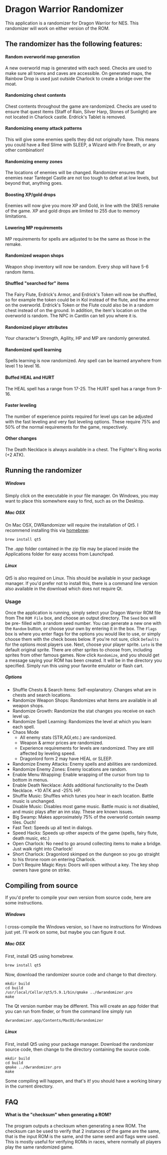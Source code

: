 # Dragon Warrior Randomizer #

This application is a randomizer for Dragon Warrior for NES. This randomizer
will work on either version of the ROM.

## The randomizer has the following features: ##

#### Random overworld map generation ####

A new overworld map is generated with each seed. Checks are used to make
sure all towns and caves are accessible. On generated maps, the Rainbow Drop
is used just outside Charlock to create a bridge over the moat.

#### Randomizing chest contents ####

Chest contents throughout the game are randomized. Checks are used to ensure that
quest items (Staff of Rain, Silver Harp, Stones of Sunlight) are not located in 
Charlock castle. Erdrick's Tablet is removed.

#### Randomizing enemy attack patterns ####

This will give some enemies spells they did not originally have. This means you
could have a Red Slime with SLEEP, a Wizard with Fire Breath, or any other 
combination!

#### Randomizing enemy zones ####

The locations of enemies will be changed. Randomizer ensures that enemies near
Tantegel Castle are not too tough to defeat at low levels, but beyond that,
anything goes.

#### Boosting XP/gold drops ####

Enemies will now give you more XP and Gold, in line with the SNES remake of the
game. XP and gold drops are limited to 255 due to memory limitations.

#### Lowering MP requirements ####

MP requirements for spells are adjusted to be the same as those in the remake.

#### Randomized weapon shops ####

Weapon shop inventory will now be random. Every shop will have 5-6 random items.

#### Shuffled "searched for" items ####

The Fairy Flute, Erdrick's Armor, and Erdrick's Token will now be shuffled, so
for example the token could be in Kol instead of the flute, and the armor on the
overworld. Erdrick's Token or the Flute could also be in a random chest instead
of on the ground. In addition, the item's location on the overworld is random. The
NPC in Cantlin can tell you where it is.

#### Randomized player attributes ####

Your character's Strength, Agility, HP and MP are randomly generated.

#### Randomized spell learning ####

Spells learning is now randomized. Any spell can be learned anywhere from level 1 to
level 16.

#### Buffed HEAL and HURT ####

The HEAL spell has a range from 17-25. The HURT spell has a range from 9-16.

#### Faster leveling ####

The number of experience points required for level ups can be adjusted with the
fast leveling and very fast leveling options. These require 75% and 50% of the 
normal requirements for the game, respectively.

#### Other changes ####
The Death Necklace is always available in a chest. The Fighter's Ring works (+2 ATK).

## Running the randomizer ##

##### Windows #####
Simply click on the executable in your file manager. On Windows, you may want to
place this somewhere easy to find, such as on the Desktop.

##### Mac OSX #####
On Mac OSX, DWRandomizer will require the installation of Qt5. I recommend
installing this via [homebrew](https://brew.sh):
```
brew install qt5
```

The *.app* folder contained in the zip file may be placed inside the
Applications folder for easy access from Launchpad.

##### Linux #####
Qt5 is also required on Linux. This should be available in your package manager.
If you'd prefer not to install this, there is a command line version also
available in the download which does not require Qt.

### Usage ###
Once the application is running, simply select your Dragon Warrior ROM file from
The `ROM File` box, and choose an output directory. The `Seed` box will be pre-
filled with a random seed number. You can generate a new one with the `Random`
button, or choose your own by entering it in the box. The `Flags` box is where
you enter flags for the options you would like to use, or simply choose them with
the check boxes below. If you're not sure, click `Defaults` for the options most
players use. Next, choose your player sprite. `Loto` is the default original 
sprite. There are other sprites to choose from, including sprites from other
famous games. Now click `Randomize`, and you should get a message saying your
ROM has been created. It will be in the directory you specified. Simply run this
using your favorite emulator or flash cart.

##### Options #####

* Shuffle Chests & Search Items: Self-explanatory. Changes what are in chests and search locations.
* Randomize Weapon Shops: Randomizes what items are available in all weapon shops.
* Randomize Growth: Randomize the stat changes you receive on each level up.
* Randomize Spell Learning: Randomizes the level at which you learn each spell.
* Chaos Mode
  * All enemy stats (STR,AGI,etc.) are randomized.
  * Weapon & armor prices are randomized.
  * Experience requirements for levels are randomized. They are still affected by leveling speed.
  * Dragonlord form 2 may have HEAL or SLEEP.
* Randomize Enemy Attacks: Enemy spells and abilities are randomized.
* Randomize Enemy Zones: Enemy locations are random.
* Enable Menu Wrapping: Enable wrapping of the cursor from top to bottom in menus.
* Enable Death Necklace: Adds additional functionality to the Death Necklace. +10 ATK and -25% HP.
* Shuffle Music: Shuffles which tunes you hear in each location. Battle music is unchanged.
* Disable Music: Disables most game music. Battle music is not disabled, and music plays after an inn stay. These are known issues.
* Big Swamp: Makes approximately 75% of the overworld contain swamp tiles. Ouch!
* Fast Text: Speeds up all text in dialogs.
* Speed Hacks: Speeds up other aspects of the game (spells, fairy flute, death music, etc.)
* Open Charlock: No need to go around collecting items to make a bridge. Just walk right into Charlock!
* Short Charlock: Dragonlord skimped on the dungeon so you go straight to his throne room on entering Charlock.
* Don't Require Magic Keys: Doors will open without a key. The key shop owners have gone on strike.

## Compiling from source ##
If you'd prefer to compile your own version from source code, here are some
instructions.

##### Windows #####
I cross-compile the Windows version, so I have no instructions for Windows just
yet. I'll work on some, but maybe you can figure it out.

##### Mac OSX #####
First, install Qt5 using homebrew.
```
brew install qt5
```
Now, download the randomizer source code and change to that directory.
```
mkdir build
cd build
/usr/local/Cellar/qt5/5.9.1/bin/qmake ../dwrandomizer.pro
make
```
The Qt version number may be different. This will create an app folder that you
can run from finder, or from the command line simply run
```
dwrandomizer.app/Contents/MacOS/dwrandomizer
```

##### Linux #####
First, install Qt5 using your package manager. Download the randomizer source
code, then change to the directory containing the source code.

```
mkdir build
cd build
qmake ../dwrandomizer.pro
make
```

Some compiling will happen, and that's it! you should have a working binary in 
the current directory.

## FAQ ##

#### What is the "checksum" when generating a ROM? ####

The program outputs a checksum when generating a new ROM. The checksum
can be used to verify that 2 instances of the game are the same, that is the 
input ROM is the same, and the same seed and flags were used. This is 
mostly useful for verifying ROMs in races, where normally all players play the 
same randomized game.
